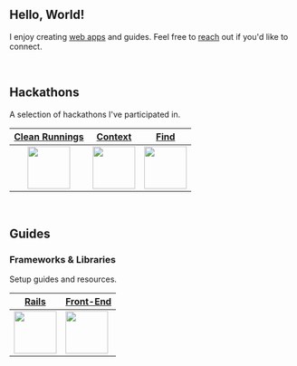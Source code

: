 ## Hello, World!

I enjoy creating [web apps](https://ahards.com/) and guides. Feel free to [reach](https://www.linkedin.com/in/adrianhards/) out if you'd like to connect.

<br>

## Hackathons
A selection of hackathons I've participated in.

<table>
  <thead>
    <tr>
      <th align="center"><a href="https://github.com/sandiskolarczyk/clean-runnings">Clean Runnings</a></th>
      <th align="center"><a href="https://github.com/adrianHards/Context">Context</a></th>
      <th align="center"><a href="https://github.com/adrianHards/Find">Find</a></th>
    </tr>
  </thead>
  <tbody>
    <tr>
      <td align="center"><a href="https://github.com/sandiskolarczyk/clean-runnings"><img src="https://pbs.twimg.com/profile_images/1498241570549731328/lks7Ir_o_400x400.jpg" width="75"></a></td>
      <td align="center"><a href="https://github.com/adrianHards/Context"><img src="https://railshackathon.com/assets/logo-40db3df7fb921a1c743f64def8409805b0ad67179efca108b2ece831766b9bf9.svg" width="75"></a></td>
      <td align="center"><a href="https://github.com/adrianHards/Find"><img src="https://hackforpeace.net/wp-content/uploads/2022/08/hfp-logo.svg" width="75"></a></td>
    </tr>
  </tbody>
</table>

<br>

## Guides

### Frameworks & Libraries
Setup guides and resources. 

<div align="left">

<table>
  <thead>
    <tr>
      <th align="center"><a href="https://github.com/adrianHards/learning-rails">Rails</a></th>
      <th align="center"><a href="https://github.com/adrianHards/learning-frontend">Front-End</a></th>
    </tr>
  </thead>
  <tbody>
    <tr>
      <td><a href="https://github.com/adrianHards/learning-rails"><img src="https://cdn3.iconfinder.com/data/icons/popular-services-brands-vol-2/512/ruby-on-rails-512.png" width="75"></a></td>
      <td><a href="https://github.com/adrianHards/learning-frontend"><img src="https://upload.wikimedia.org/wikipedia/commons/b/bf/Front-end-logo-color%402x.png" width="75"></a></td>
    </tr>
  </tbody>
</table>

</div>

<!-- 
### Other Projects I've Contributed To

<details>
  <summary>Click Here to Expand</summary>
  <table>
    <thead>
      <tr>
        <th align="center"><sub>Title</sub></th>
        <th align="center"><sub>Description</sub></th>
        <th align="center"><sub>Technologies</sub></th>
        <th align="center"><sub>Team Of</sub></th>
      </tr>
    </thead>
    <tbody>
      <tr>
        <td align="left"><sub><a href="https://github.com/Loo-Ashworth/acebook-poke">Acebook</a></sub></td>
        <td align="left"><sub>Facebook Clone</sub></td>
        <td align="left"><sub>AJAX, Cypress, Express, JavaScript, Jest, MongoDB</sub></td>
        <td align="center"><sub>4 Devs, 4 QAs</sub></td>
      </tr>
      <tr>
        <td align="left"><sub><a href="https://github.com/adrianHards/flask-chitter">Chitter</a></sub></td>
        <td align="left"><sub>A Twitter Clone</sub></td>
        <td align="left"><sub>Flask, Jest, Peewee ORM, Python, Socket.io</sub></td>
        <td align="center"><sub>Solo</sub></td>
      </tr>
      <tr>
        <td align="left"><sub><a href="https://github.com/Saamiya96/frontend-devDuel">DevDuel</a></sub></td>
        <td align="left"><sub>Top Trumps Clone</sub></td>
        <td align="left"><sub>Cypress, Flask, Jest, React, REST API, Socket.io, TypeScript</sub></td>
        <td align="center"><sub>5</sub></td>
      </tr>
      <tr>
        <td align="left"><sub><a href="https://github.com/adrianHards/hotwire-reminder">Reminder</a></sub></td>
        <td align="left"><sub>Apple Reminders Clone</sub></td>
        <td align="left"><sub>Rails, Tailwind, Turbo</sub></td>
        <td align="center"><sub>Solo</sub></td>
      </tr>
      <tr>
        <td align="left"><sub><a href="https://github.com/adrianHards/rails-trace">Trace</a></sub></td>
        <td align="left"><sub>Digital Scavenger Hunt</sub></td>
        <td align="left"><sub>AJAX, Rails, Postgres, Stimulus</sub></td>
        <td align="center"><sub>3</sub></td>
      </tr>
      <tr>
        <td align="left"><sub><a href="https://github.com/adrianHards/rails-whippet-good">Whippet Good</a></sub></td>
        <td align="left"><sub>AirBnB Clone</sub></td>
        <td align="left"><sub>JavaScript, Rails, Postgres, Stimulus</sub></td>
        <td align="center"><sub>5</sub></td>
      </tr>
      <tr>
        <td align="left"><sub><a href="https://github.com/Mentor-Pathway/mentor-platform">Mentor Pathway</a></sub></td>
        <td align="left"><sub>Mentors Track Mentees</sub></td>
        <td align="left"><sub>Postgres, Rails, RSpec, Tailwind</sub></td>
        <td align="center"><sub>6</sub></td>
      </tr>
    </tbody>
  </table>

</details>

<br>

[![](https://badges.peiyuan.ch/leetcode/puiiyuen/ranking?label=LeetCode&logo=leetcode)](https://leetcode.com/adrianLeetCode)
<img src="https://badges.peiyuan.ch/leetcode/adrianLeetCode/solved?difficulty=all">
<img src="https://badges.peiyuan.ch/leetcode/adrianLeetCode/solved?difficulty=easy">
<img src="https://badges.peiyuan.ch/leetcode/adrianLeetCode/solved?difficulty=medium">
<img src="https://badges.peiyuan.ch/leetcode/adrianLeetCode/solved?difficulty=hard">

<br>

<p align="center">
  <img src="https://visitor-badge.laobi.icu/badge?page_id=adrianhards" id="counter">
</p>
 -->



